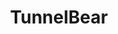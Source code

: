 ---
title: TunnelBear
description: Buy a VPN with Bitcoin.
homepage: https://www.tunnelbear.com/
twitter:
---
